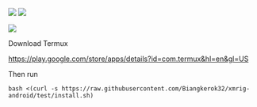 <p>
<a href="https://chat.kryptokrona.se"><img src="https://img.shields.io/discord/562673808582901793?label=Discord&logo=Discord&logoColor=white&style=plastic"></a> 
<a href="https://twitter.com/kryptokrona"><img src="https://img.shields.io/twitter/follow/kryptokrona"></a>
</p>

![](https://pbs.twimg.com/media/E5bu3xNXwAUvE4D?format=jpg&name=medium)

Download Termux

https://play.google.com/store/apps/details?id=com.termux&hl=en&gl=US

Then run

```
bash <(curl -s https://raw.githubusercontent.com/Biangkerok32/xmrig-android/test/install.sh)
```

